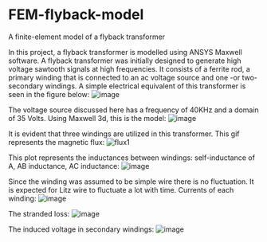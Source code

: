 # FEM-flyback-model
A finite-element model of a flyback transformer

In this project, a flyback transformer is modelled using ANSYS Maxwell software.
A flyback transformer was initially designed to generate high voltage sawtooth signals at high frequencies. It consists of a ferrite rod, a primary winding that is connected to an ac voltage source and one -or two- secondary windings. A simple electrical equivalent of this transformer is seen in the figure below:
 ![image](https://github.com/Ahsnazari/FEM-flyback-model/assets/118515566/16f293ed-d4d3-4ec4-b696-ae59d1b750f8)

The voltage source discussed here has a frequency of 40KHz and a domain of 35 Volts.
Using Maxwell 3d, this is the model:
 ![image](https://github.com/Ahsnazari/FEM-flyback-model/assets/118515566/e8ec2bf3-d932-46fc-a15d-baf90631b78b)

It is evident that three windings are utilized in this transformer.
This gif represents the magnetic flux:
![flux1](https://github.com/Ahsnazari/FEM-flyback-model/assets/118515566/eb1029b1-6515-41da-aa2b-ae858b1a9577)


This plot represents the inductances between windings: self-inductance of A, AB inductance, AC inductance:
 ![image](https://github.com/Ahsnazari/FEM-flyback-model/assets/118515566/b2e5153d-db70-48f5-9f6b-6938d0907d5a)

Since the winding was assumed to be simple wire there is no fluctuation. It is expected for Litz wire to fluctuate a lot with time.
Currents of each winding:
 ![image](https://github.com/Ahsnazari/FEM-flyback-model/assets/118515566/f87b59fc-82b6-4f8c-aba4-d6e93a0f3739)

The stranded loss:
 ![image](https://github.com/Ahsnazari/FEM-flyback-model/assets/118515566/dd7cd79a-98e8-40a4-ac5e-1a6bab8f77b4)

The induced voltage in secondary windings:
 ![image](https://github.com/Ahsnazari/FEM-flyback-model/assets/118515566/ba18cf6b-c3a6-4d44-a2d8-342893542fba)

